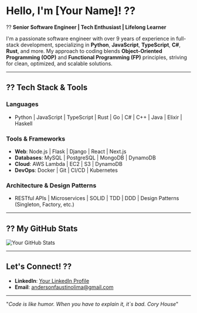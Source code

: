 # Hello, I'm [Your Name]! ??

?? **Senior Software Engineer | Tech Enthusiast | Lifelong Learner**

I'm a passionate software engineer with over 9 years of experience in full-stack development, specializing in **Python**, **JavaScript**, **TypeScript**, **C#**, **Rust**, and more. My approach to coding blends **Object-Oriented Programming (OOP)** and **Functional Programming (FP)** principles, striving for clean, optimized, and scalable solutions.

---

## ?? Tech Stack & Tools

### Languages

- Python | JavaScript | TypeScript | Rust | Go | C# | C++ | Java | Elixir | Haskell

### Tools & Frameworks

- **Web**: Node.js | Flask | Django | React | Next.js
- **Databases**: MySQL | PostgreSQL | MongoDB | DynamoDB
- **Cloud**: AWS Lambda | EC2 | S3 | DynamoDB
- **DevOps**: Docker | Git | CI/CD | Kubernetes

### Architecture & Design Patterns

- RESTful APIs | Microservices | SOLID | TDD | DDD | Design Patterns (Singleton, Factory, etc.)

---

## ?? My GitHub Stats

![Your GitHub Stats](https://github-readme-stats.vercel.app/api?username=YourGitHubUsername&show_icons=true&hide_border=true&theme=dark)

---

## Let's Connect! ??

- **LinkedIn**: [Your LinkedIn Profile](https://www.linkedin.com/in/anderson-faustino-/)
- **Email**: [andersonfaustinolima@gmail.com](mailto:andersonfaustinolima@gmail.com)

---

"_Code is like humor. When you have to explain it, it`s bad._ _Cory House_"
